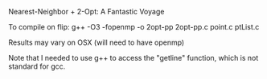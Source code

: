 Nearest-Neighbor + 2-Opt: A Fantastic Voyage

To compile on flip:
g++ -O3 -fopenmp -o 2opt-pp 2opt-pp.c point.c ptList.c

Results may vary on OSX (will need to have openmp)

Note that I needed to use g++ to access the "getline" function, which is not
standard for gcc.


